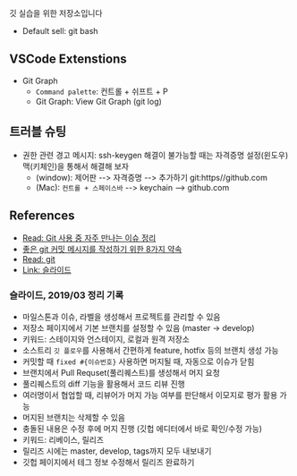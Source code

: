 깃 실습을 위한 저장소입니다

- Default sell: git bash

## VSCode Extenstions

- Git Graph
  - `Command palette`: 컨트롤 + 쉬프트 + P
  - Git Graph: View Git Graph (git log)

## 트러블 슈팅

- 권한 관련 경고 메시지: ssh-keygen 해결이 불가능할 때는 자격증명 설정(윈도우) 맥(키체인)을 통해서 해결해 보자
  - (window): 제어판 --> 자격증명 --> 추가하기 git:https//github.com
  - (Mac): `컨트롤 + 스페이스바` --> keychain --> github.com

## References

- [Read: Git 사용 중 자주 만나는 이슈 정리](https://parksb.github.io/article/28.html)
- [좋은 git 커밋 메시지를 작성하기 위한 8가지 약속](https://djkeh.github.io/articles/How-to-write-a-git-commit-message-kor/)
- [Read: git](https://git-scm.com/book/ko/v2)
- [Link: 슬라이드](https://www.slideshare.net/flyskykr/github-46014813?from_m_app=android)

### 슬라이드, 2019/03 정리 기록

- 마일스톤과 이슈, 라벨을 생성해서 프로젝트를 관리할 수 있음
- 저장소 페이지에서 기본 브랜치를 설정할 수 있음 (master -> develop)
- 키워드: 스테이지와 언스테이지, 로컬과 원격 저장소
- 소스트리 `깃 플로우`를 사용해서 간편하게 feature, hotfix 등의 브랜치 생성 가능
- 커밋할 때 `fixed #{이슈번호}` 사용하면 머지될 때, 자동으로 이슈가 닫힘
- 브랜치에서 Pull Requset(풀리퀘스트)를 생성해서 머지 요청
- 풀리퀘스트의 diff 기능을 활용해서 코드 리뷰 진행
- 여러명이서 협업할 때, 리뷰어가 머지 가능 여부를 판단해서 이모지로 평가 활용 가능
- 머지된 브랜치는 삭제할 수 있음
- 충돌된 내용은 수정 후에 머지 진행 (깃헙 에디터에서 바로 확인/수정 가능)
- 키워드: 리베이스, 릴리즈
- 릴리즈 시에는 master, develop, tags까지 모두 내보내기
- 깃헙 페이지에서 테그 정보 수정해서 릴리즈 완료하기
